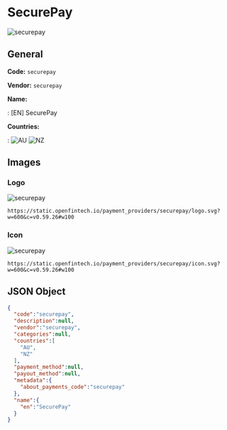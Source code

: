 
# SecurePay 
![securepay](https://static.openfintech.io/payment_providers/securepay/logo.svg?w=600&c=v0.59.26#w100)  

## General 
 
**Code:** `securepay`  
 
**Vendor:** `securepay`  
 
**Name:**  
 
:	[EN] SecurePay  
 
**Countries:**  
 
:	![AU](https://cdnjs.cloudflare.com/ajax/libs/flag-icon-css/3.3.0/flags/4x3/au.svg#w24) 	![NZ](https://cdnjs.cloudflare.com/ajax/libs/flag-icon-css/3.3.0/flags/4x3/nz.svg#w24)  

## Images 

### Logo 
 
![securepay](https://static.openfintech.io/payment_providers/securepay/logo.svg?w=600&c=v0.59.26#w100)  

```
https://static.openfintech.io/payment_providers/securepay/logo.svg?w=600&c=v0.59.26#w100
```  

### Icon 
 
![securepay](https://static.openfintech.io/payment_providers/securepay/icon.svg?w=600&c=v0.59.26#w100)  

```
https://static.openfintech.io/payment_providers/securepay/icon.svg?w=600&c=v0.59.26#w100
```  

## JSON Object 

```json
{
  "code":"securepay",
  "description":null,
  "vendor":"securepay",
  "categories":null,
  "countries":[
    "AU",
    "NZ"
  ],
  "payment_method":null,
  "payout_method":null,
  "metadata":{
    "about_payments_code":"securepay"
  },
  "name":{
    "en":"SecurePay"
  }
}
```  
